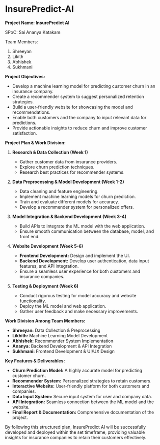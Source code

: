 # InsurePredict-AI

**Project Name: InsurePredict AI**

SPoC: Sai Ananya Katakam


Team Members: 
1. Shreeyan
2. Likith
3. Abhishek
4. Sukhmani
            

**Project Objectives:**
- Develop a machine learning model for predicting customer churn in an insurance company.
- Create a recommender system to suggest personalized retention strategies.
- Build a user-friendly website for showcasing the model and recommendations.
- Enable both customers and the company to input relevant data for predictions.
- Provide actionable insights to reduce churn and improve customer satisfaction.

**Project Plan & Work Division:**

1. **Research & Data Collection (Week 1)**
   - Gather customer data from insurance providers.
   - Explore churn prediction techniques.
   - Research best practices for recommender systems.

2. **Data Preprocessing & Model Development (Week 1-2)**
   - Data cleaning and feature engineering.
   - Implement machine learning models for churn prediction.
   - Train and evaluate different models for accuracy.
   - Develop a recommender system for personalized offers.

3. **Model Integration & Backend Development (Week 3-4)**
   - Build APIs to integrate the ML model with the web application.
   - Ensure smooth communication between the database, model, and front end.

4. **Website Development (Week 5-6)**
   - **Frontend Development:** Design and implement the UI.
   - **Backend Development:** Develop user authentication, data input features, and API integration.
   - Ensure a seamless user experience for both customers and insurance companies.

5. **Testing & Deployment (Week 6)**
   - Conduct rigorous testing for model accuracy and website functionality.
   - Deploy the ML model and web application.
   - Gather user feedback and make necessary improvements.

**Work Division Among Team Members:**

- **Shreeyan:** Data Collection & Preprocessing
- **Likhith:** Machine Learning Model Development
- **Abhishek:** Recommender System Implementation
- **Ananya:** Backend Development & API Integration
- **Sukhmani:** Frontend Development & UI/UX Design

**Key Features & Deliverables:**
- **Churn Prediction Model:** A highly accurate model for predicting customer churn.
- **Recommender System:** Personalized strategies to retain customers.
- **Interactive Website:** User-friendly platform for both customers and companies.
- **Data Input System:** Secure input system for user and company data.
- **API Integration:** Seamless connection between the ML model and the website.
- **Final Report & Documentation:** Comprehensive documentation of the project.

By following this structured plan, InsurePredict AI will be successfully developed and deployed within the set timeframe, providing valuable insights for insurance companies to retain their customers effectively.

